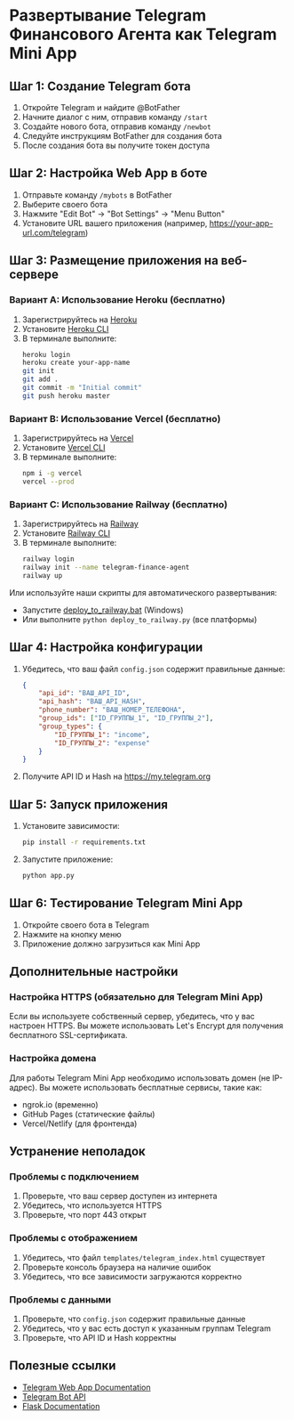# Развертывание Telegram Финансового Агента как Telegram Mini App

## Шаг 1: Создание Telegram бота

1. Откройте Telegram и найдите @BotFather
2. Начните диалог с ним, отправив команду `/start`
3. Создайте нового бота, отправив команду `/newbot`
4. Следуйте инструкциям BotFather для создания бота
5. После создания бота вы получите токен доступа

## Шаг 2: Настройка Web App в боте

1. Отправьте команду `/mybots` в BotFather
2. Выберите своего бота
3. Нажмите "Edit Bot" → "Bot Settings" → "Menu Button"
4. Установите URL вашего приложения (например, https://your-app-url.com/telegram)

## Шаг 3: Размещение приложения на веб-сервере

### Вариант A: Использование Heroku (бесплатно)

1. Зарегистрируйтесь на [Heroku](https://heroku.com)
2. Установите [Heroku CLI](https://devcenter.heroku.com/articles/heroku-cli)
3. В терминале выполните:
   ```bash
   heroku login
   heroku create your-app-name
   git init
   git add .
   git commit -m "Initial commit"
   git push heroku master
   ```

### Вариант B: Использование Vercel (бесплатно)

1. Зарегистрируйтесь на [Vercel](https://vercel.com)
2. Установите [Vercel CLI](https://vercel.com/cli)
3. В терминале выполните:
   ```bash
   npm i -g vercel
   vercel --prod
   ```

### Вариант C: Использование Railway (бесплатно)

1. Зарегистрируйтесь на [Railway](https://railway.app)
2. Установите [Railway CLI](https://docs.railway.app/develop/cli)
3. В терминале выполните:
   ```bash
   railway login
   railway init --name telegram-finance-agent
   railway up
   ```

Или используйте наши скрипты для автоматического развертывания:
- Запустите [deploy_to_railway.bat](deploy_to_railway.bat) (Windows)
- Или выполните `python deploy_to_railway.py` (все платформы)

## Шаг 4: Настройка конфигурации

1. Убедитесь, что ваш файл `config.json` содержит правильные данные:
   ```json
   {
       "api_id": "ВАШ_API_ID",
       "api_hash": "ВАШ_API_HASH",
       "phone_number": "ВАШ_НОМЕР_ТЕЛЕФОНА",
       "group_ids": ["ID_ГРУППЫ_1", "ID_ГРУППЫ_2"],
       "group_types": {
           "ID_ГРУППЫ_1": "income",
           "ID_ГРУППЫ_2": "expense"
       }
   }
   ```

2. Получите API ID и Hash на https://my.telegram.org

## Шаг 5: Запуск приложения

1. Установите зависимости:
   ```bash
   pip install -r requirements.txt
   ```

2. Запустите приложение:
   ```bash
   python app.py
   ```

## Шаг 6: Тестирование Telegram Mini App

1. Откройте своего бота в Telegram
2. Нажмите на кнопку меню
3. Приложение должно загрузиться как Mini App

## Дополнительные настройки

### Настройка HTTPS (обязательно для Telegram Mini App)

Если вы используете собственный сервер, убедитесь, что у вас настроен HTTPS. Вы можете использовать Let's Encrypt для получения бесплатного SSL-сертификата.

### Настройка домена

Для работы Telegram Mini App необходимо использовать домен (не IP-адрес). Вы можете использовать бесплатные сервисы, такие как:
- ngrok.io (временно)
- GitHub Pages (статические файлы)
- Vercel/Netlify (для фронтенда)

## Устранение неполадок

### Проблемы с подключением

1. Проверьте, что ваш сервер доступен из интернета
2. Убедитесь, что используется HTTPS
3. Проверьте, что порт 443 открыт

### Проблемы с отображением

1. Убедитесь, что файл `templates/telegram_index.html` существует
2. Проверьте консоль браузера на наличие ошибок
3. Убедитесь, что все зависимости загружаются корректно

### Проблемы с данными

1. Проверьте, что `config.json` содержит правильные данные
2. Убедитесь, что у вас есть доступ к указанным группам Telegram
3. Проверьте, что API ID и Hash корректны

## Полезные ссылки

- [Telegram Web App Documentation](https://core.telegram.org/bots/webapps)
- [Telegram Bot API](https://core.telegram.org/bots/api)
- [Flask Documentation](https://flask.palletsprojects.com/)